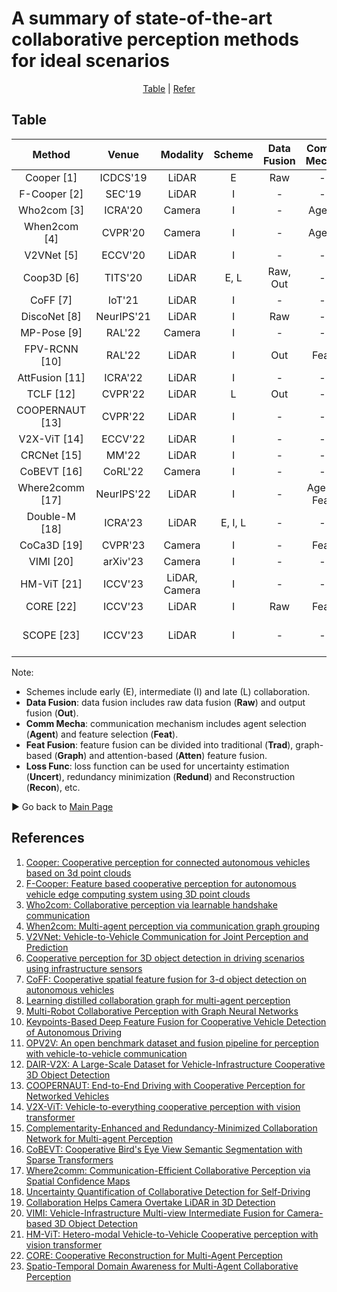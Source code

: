 # A summary of state-of-the-art collaborative perception methods for ideal scenarios

<div align="center">
<p align="center">
<a href="#table">Table</a> |
<a href="#references">Refer</a> 
</p>
</div>

## Table
|    Method         |  Venue     |   Modality    |    Scheme    |    Data Fusion    |    Comm Mecha    |    Feat Fusion    |    Loss Func    |    Code                                                            |
|:-----------------:|:----------:|:-------------:|:------------:|:-----------------:|:----------------:|:-----------------:|:---------------:|:------------------------------------------------------------------:|
| Cooper [1]        | ICDCS'19   | LiDAR         | E            | Raw               | -                | -                 | -               | -                                                                  |
| F-Cooper [2]      | SEC'19     | LiDAR         | I            | -                 | -                | Trad              | -               | [Link](https://github.com/Aug583/F-COOPER)                         |
| Who2com [3]       | ICRA'20    | Camera        | I            | -                 | Agent            | Trad              | -               | -                                                                  |
| When2com [4]      | CVPR'20    | Camera        | I            | -                 | Agent            | Trad              | -               | [Link](https://github.com/GT-RIPL/MultiAgentPerception)            |
| V2VNet [5]        | ECCV'20    | LiDAR         | I            | -                 | -                | Graph             | -               | -                                                                  |
| Coop3D [6]        | TITS'20    | LiDAR         | E, L         | Raw, Out          | -                | -                 | -               | [Link](https://github.com/eduardohenriquearnold/coop-3dod-infra)   |
| CoFF [7]          | IoT'21     | LiDAR         | I            | -                 | -                | Trad              | -               | -                                                                  |
| DiscoNet [8]      | NeurIPS'21 | LiDAR         | I            | Raw               | -                | Graph             | -               | [Link](https://github.com/ai4ce/DiscoNet)                          |
| MP-Pose [9]       | RAL'22     | Camera        | I            | -                 | -                | Graph             | -               | -                                                                  |
| FPV-RCNN [10]     | RAL'22     | LiDAR         | I            | Out               | Feat             | Trad              | -               | [Link](https://github.com/YuanYunshuang/FPV_RCNN)                  |
| AttFusion [11]    | ICRA'22    | LiDAR         | I            | -                 | -                | Atten             | -               | [Link](https://github.com/DerrickXuNu/OpenCOOD)                    |
| TCLF [12]         | CVPR'22    | LiDAR         | L            | Out               | -                | -                 | -               | [Link](https://github.com/AIR-THU/DAIR-V2X)                        |
| COOPERNAUT [13]   | CVPR'22    | LiDAR         | I            | -                 | -                | Atten             | -               | [Link](https://github.com/UT-Austin-RPL/Coopernaut)                |
| V2X-ViT [14]      | ECCV'22    | LiDAR         | I            | -                 | -                | Atten             | -               | [Link](https://github.com/DerrickXuNu/v2x-vit)                     |
| CRCNet [15]       | MM'22      | LiDAR         | I            | -                 | -                | Atten             | Redund          | -                                                                  |
| CoBEVT [16]       | CoRL'22    | Camera        | I            | -                 | -                | Atten             | -               | [Link](https://github.com/DerrickXuNu/CoBEVT)                      |
| Where2comm [17]   | NeurIPS'22 | LiDAR         | I            | -                 | Agent, Feat      | Atten             | -               | [Link](https://github.com/MediaBrain-SJTU/Where2comm)              |
| Double-M [18]     | ICRA'23    | LiDAR         | E, I, L      | -                 | -                | -                 | Uncert          | [Link](https://github.com/coperception/double-m-quantification)    |
| CoCa3D [19]       | CVPR'23    | Camera        | I            | -                 | Feat             | Trad              | -               | [Link](https://github.com/MediaBrain-SJTU/CoCa3D)                  |
| VIMI [20]         | arXiv'23   | Camera        | I            | -                 | -                | Atten             | -               | -                                                                  |
| HM-ViT [21]       | ICCV'23    | LiDAR, Camera | I            | -                 | -                | Atten             | -               | -                                                                  |
| CORE [22]         | ICCV'23    | LiDAR         | I            | Raw               | Feat             | Atten             | Recon           | [Link](https://github.com/zllxot/CORE)                             |
| SCOPE [23]        | ICCV'23    | LiDAR         | I            | -                 | -                | Atten (Spatio-Temporal)   | -               | -                                                          |

Note:
- Schemes include early (E), intermediate (I) and late (L) collaboration.
- **Data Fusion**: data fusion includes raw data fusion (**Raw**) and output fusion (**Out**).
- **Comm Mecha**: communication mechanism includes agent selection (**Agent**) and feature selection (**Feat**).
- **Feat Fusion**: feature fusion can be divided into traditional (**Trad**), graph-based (**Graph**) and attention-based (**Atten**) feature fusion.
- **Loss Func**: loss function can be used for uncertainty estimation (**Uncert**), redundancy minimization (**Redund**) and Reconstruction (**Recon**), etc.

▶️ Go back to [Main Page](README.md)

## References
1. [Cooper: Cooperative perception for connected autonomous vehicles based on 3d point clouds](https://arxiv.org/abs/1905.05265)
2. [F-Cooper: Feature based cooperative perception for autonomous vehicle edge computing system using 3D point clouds](https://arxiv.org/abs/1909.06459)
3. [Who2com: Collaborative perception via learnable handshake communication](https://arxiv.org/abs/2003.09575)
4. [When2com: Multi-agent perception via communication graph grouping](https://arxiv.org/abs/2006.00176)
5. [V2VNet: Vehicle-to-Vehicle Communication for Joint Perception and Prediction](https://arxiv.org/abs/2008.07519)
6. [Cooperative perception for 3D object detection in driving scenarios using infrastructure sensors](https://arxiv.org/abs/1912.12147)
7. [CoFF: Cooperative spatial feature fusion for 3-d object detection on autonomous vehicles](https://arxiv.org/abs/2009.11975)
8. [Learning distilled collaboration graph for multi-agent perception](https://arxiv.org/abs/2111.00643)
9. [Multi-Robot Collaborative Perception with Graph Neural Networks](https://arxiv.org/abs/2201.01760)
10. [Keypoints-Based Deep Feature Fusion for Cooperative Vehicle Detection of Autonomous Driving](https://arxiv.org/abs/2109.11615)
11. [OPV2V: An open benchmark dataset and fusion pipeline for perception with vehicle-to-vehicle communication](https://arxiv.org/abs/2109.07644)
12. [DAIR-V2X: A Large-Scale Dataset for Vehicle-Infrastructure Cooperative 3D Object Detection](https://arxiv.org/abs/2204.05575)
13. [COOPERNAUT: End-to-End Driving with Cooperative Perception for Networked Vehicles](https://arxiv.org/abs/2205.02222)
14. [V2X-ViT: Vehicle-to-everything cooperative perception with vision transformer](https://arxiv.org/abs/2203.10638)
15. [Complementarity-Enhanced and Redundancy-Minimized Collaboration Network for Multi-agent Perception](https://dl.acm.org/doi/abs/10.1145/3503161.3548197)
16. [CoBEVT: Cooperative Bird's Eye View Semantic Segmentation with Sparse Transformers](https://arxiv.org/abs/2207.02202)
17. [Where2comm: Communication-Efficient Collaborative Perception via Spatial Confidence Maps](https://arxiv.org/abs/2209.12836)
18. [Uncertainty Quantification of Collaborative Detection for Self-Driving](https://arxiv.org/abs/2209.08162)
19. [Collaboration Helps Camera Overtake LiDAR in 3D Detection](https://arxiv.org/abs/2303.13560)
20. [VIMI: Vehicle-Infrastructure Multi-view Intermediate Fusion for Camera-based 3D Object Detection](https://arxiv.org/abs/2303.10975)
21. [HM-ViT: Hetero-modal Vehicle-to-Vehicle Cooperative perception with vision transformer](https://arxiv.org/abs/2304.10628)
22. [CORE: Cooperative Reconstruction for Multi-Agent Perception](https://arxiv.org/abs/2307.11514)
23. [Spatio-Temporal Domain Awareness for Multi-Agent Collaborative Perception](https://arxiv.org/abs/2307.13929)


  
